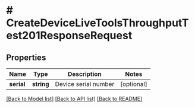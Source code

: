 # # CreateDeviceLiveToolsThroughputTest201ResponseRequest

## Properties

Name | Type | Description | Notes
------------ | ------------- | ------------- | -------------
**serial** | **string** | Device serial number | [optional]

[[Back to Model list]](../../README.md#models) [[Back to API list]](../../README.md#endpoints) [[Back to README]](../../README.md)
